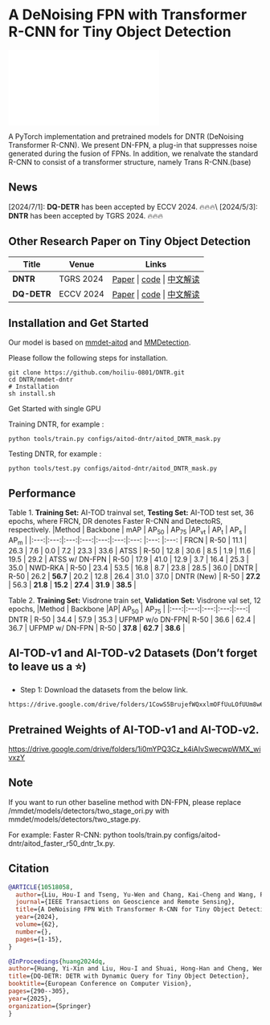 # A DeNoising FPN with Transformer R-CNN for Tiny Object Detection

![method](./dnfpn_v2.pdf)


A PyTorch implementation and pretrained models for DNTR (DeNoising Transformer R-CNN). We present DN-FPN, a plug-in that suppresses noise generated during the fusion of FPNs. In addition, we renalvate the standard R-CNN to consist of a transformer structure, namely Trans R-CNN.(base)

## News
[2024/7/1]: **DQ-DETR** has been accepted by ECCV 2024. 🔥🔥🔥\\
[2024/5/3]: **DNTR** has been accepted by TGRS 2024. 🔥🔥🔥


## Other Research Paper on Tiny Object Detection 
<!-- A DeNoising FPN With Transformer R-CNN for Tiny Object Detection
Hou-I Liu and Yu-Wen Tseng and Kai-Cheng Chang and Pin-Jyun Wang and Hong-Han Shuai, and Wen-Huang Cheng 
IEEE Transactions on Geoscience and Remote Sensing
[paper] [code]  -->

| Title | Venue | Links | 
|------|-------------|-------|
| **DNTR** | TGRS 2024  | [Paper](https://arxiv.org/abs/2406.05755) \| [code](https://github.com/hoiliu-0801/DNTR) \| [中文解读](https://blog.csdn.net/qq_40734883/article/details/142579516) | 
| **DQ-DETR**| ECCV 2024 | [Paper](https://arxiv.org/abs/2404.03507)  \| [code](https://github.com/hoiliu-0801/DQ-DETR) \| [中文解读](https://blog.csdn.net/csdn_xmj/article/details/142813757) | 


## Installation and Get Started

<!-- Required environments:
* Linux
* Python 3.6+
* PyTorch 1.3+
* CUDA 9.2+
* GCC 5+
* [MMCV](https://mmcv.readthedocs.io/en/latest/#installation)
* [cocoapi-aitod](https://github.com/jwwangchn/cocoapi-aitod) -->

Our model is based on [mmdet-aitod](https://github.com/Chasel-Tsui/mmdet-aitod) and [MMDetection](https://github.com/open-mmlab/mmdetection).
<!-- This implementation is based on [MMDetection 2.24.1](https://github.com/open-mmlab/mmdetection). Assume that your environment has satisfied the above requirements,  -->

Please follow the following steps for installation.

```shell script
git clone https://github.com/hoiliu-0801/DNTR.git
cd DNTR/mmdet-dntr
# Installation
sh install.sh
```

Get Started with single GPU

Training DNTR, for example :

```
python tools/train.py configs/aitod-dntr/aitod_DNTR_mask.py
```

Testing DNTR, for example :
```
python tools/test.py configs/aitod-dntr/aitod_DNTR_mask.py
```

## Performance
Table 1. **Training Set:** AI-TOD trainval set, **Testing Set:** AI-TOD test set, 36 epochs, where FRCN, DR denotes Faster R-CNN and DetectoRS, respectively.
|Method | Backbone | mAP | AP<sub>50</sub> | AP<sub>75</sub> |AP<sub>vt</sub> | AP<sub>t</sub>  | AP<sub>s</sub>  | AP<sub>m</sub> |
|:---:|:---:|:---:|:---:|:---:|:---:|:---: |:---: |:---: |
FRCN | R-50 | 11.1 | 26.3 | 7.6 | 0.0 | 7.2 | 23.3 | 33.6 | 
ATSS | R-50 | 12.8 | 30.6 | 8.5 | 1.9 | 11.6 | 19.5 | 29.2 | 
ATSS w/ DN-FPN | R-50 | 17.9 | 41.0 | 12.9 | 3.7 | 16.4 | 25.3 | 35.0 |
NWD-RKA | R-50 | 23.4 | 53.5 | 16.8 | 8.7 | 23.8 | 28.5 | 36.0 |
DNTR | R-50 | 26.2 | **56.7** | 20.2 | 12.8 | 26.4 | 31.0 | 37.0 | 
DNTR (New) | R-50 | **27.2** | 56.3 | **21.8** | **15.2** | **27.4** | **31.9** | **38.5** |

Table 2.  **Training Set:** Visdrone train set, **Validation Set:** Visdrone val set, 12 epochs,
|Method | Backbone |AP| AP<sub>50</sub> | AP<sub>75</sub> |
|:---:|:---:|:---:|:---:|:---:|
DNTR | R-50 | 34.4 | 57.9 | 35.3 |
UFPMP w/o DN-FPN| R-50 | 36.6 | 62.4 | 36.7 |
UFPMP w/ DN-FPN | R-50 | **37.8** | **62.7** | **38.6** |

## AI-TOD-v1 and AI-TOD-v2 Datasets (Don’t forget to leave us a ⭐)
* Step 1: Download the datasets from the below link.
```sh
https://drive.google.com/drive/folders/1CowS5BrujefWQxxlmOFfUuLOfUUm8w6U?usp=sharing
```


## Pretrained Weights of AI-TOD-v1 and AI-TOD-v2. 
https://drive.google.com/drive/folders/1i0mYPQ3Cz_k4iAIvSwecwpWMX_wivxzY


## Note
If you want to run other baseline method with DN-FPN, please replace /mmdet/models/detectors/two_stage_ori.py with mmdet/models/detectors/two_stage.py.

For example: 
Faster R-CNN: python tools/train.py configs/aitod-dntr/aitod_faster_r50_dntr_1x.py.

## Citation
```bibtex
@ARTICLE{10518058,
  author={Liu, Hou-I and Tseng, Yu-Wen and Chang, Kai-Cheng and Wang, Pin-Jyun and Shuai, Hong-Han and Cheng, Wen-Huang},
  journal={IEEE Transactions on Geoscience and Remote Sensing}, 
  title={A DeNoising FPN With Transformer R-CNN for Tiny Object Detection}, 
  year={2024},
  volume={62},
  number={},
  pages={1-15},
}

@InProceedings{huang2024dq,
author={Huang, Yi-Xin and Liu, Hou-I and Shuai, Hong-Han and Cheng, Wen-Huang},
title={DQ-DETR: DETR with Dynamic Query for Tiny Object Detection},
booktitle={European Conference on Computer Vision},
pages={290--305},
year={2025},
organization={Springer}
}
